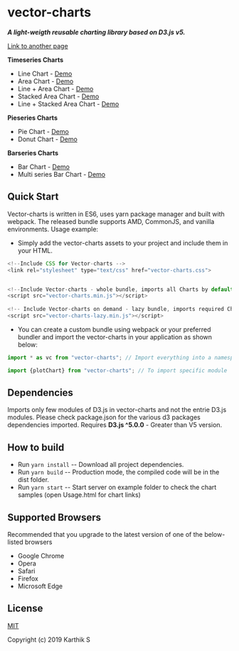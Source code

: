 # vector-charts
***A light-weigth reusable charting library based on D3.js v5.***

[Link to another page](../examples/Timeseries.html)


**Timeseries Charts**
* Line Chart - [Demo](https://jsfiddle.net/46jtemnd/2/)
* Area Chart - [Demo](https://jsfiddle.net/46jtemnd/3/)
* Line + Area Chart - [Demo](https://jsfiddle.net/38q9n1vx/)
* Stacked Area Chart - [Demo](https://jsfiddle.net/46jtemnd/4/)
* Line + Stacked Area Chart - [Demo](https://jsfiddle.net/1scrhgb8/)

**Pieseries Charts**
* Pie Chart - [Demo](https://jsfiddle.net/46jtemnd/5/)
* Donut Chart - [Demo](https://jsfiddle.net/46jtemnd/6/)

**Barseries Charts**
* Bar Chart - [Demo](https://jsfiddle.net/46jtemnd/8/)
* Multi series Bar Chart - [Demo](https://jsfiddle.net/46jtemnd/7/)



## Quick Start
Vector-charts is written in ES6, uses yarn package manager and built with webpack.
The released bundle supports AMD, CommonJS, and vanilla environments.
Usage example:
* Simply add the vector-charts assets to your project and include them in your HTML.
```js
<!--Include CSS for Vector-charts -->
<link rel="stylesheet" type="text/css" href="vector-charts.css">


<!--Include Vector-charts - whole bundle, imports all Charts by default -->
<script src="vector-charts.min.js"></script>  
          
<!-- Include Vector-charts on demand - lazy bundle, imports required Charts based on demand and usage -->         
<script src="vector-charts-lazy.min.js"></script>

``` 

* You can create a custom bundle using webpack or your preferred bundler and import the vector-charts
in your application as shown below:
```js
import * as vc from "vector-charts"; // Import everything into a namespace (here, vc):

import {plotChart} from "vector-charts"; // To import specific module

```

## Dependencies
Imports only few modules of D3.js in vector-charts and not the entrie D3.js modules.
Please check package.json for the various d3 packages dependencies imported.
Requires **D3.js ^5.0.0** - Greater than V5 version.


## How to build
* Run ```yarn install``` -- Download all project dependencies.
* Run ```yarn build``` -- Production mode, the compiled code will be in the dist folder.
* Run ```yarn start``` -- Start server on example folder to check the chart samples (open Usage.html for chart links)


## Supported Browsers
Recommended that you upgrade to the latest version of one of the below-listed browsers
- Google Chrome
- Opera
- Safari
- Firefox
- Microsoft Edge


## License
[MIT](LICENSE)

Copyright (c) 2019 Karthik S

